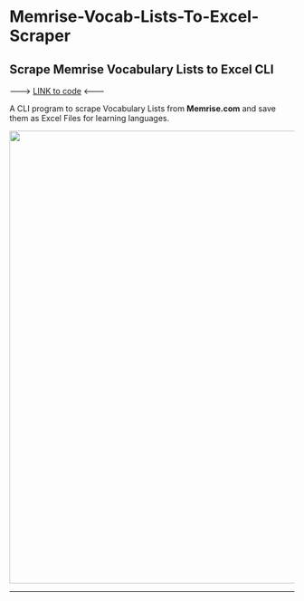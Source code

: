 # Memrise-Vocab-Lists-To-Excel-Scraper

## Scrape Memrise Vocabulary Lists to Excel CLI
---> [LINK to code](https://github.com/GeroZayas/Memrise-Vocab-Lists-To-Excel-Scraper) <---

A CLI program to scrape Vocabulary Lists from **Memrise.com** and save them as Excel Files for learning languages.

<img src="https://user-images.githubusercontent.com/77191089/221027161-06db0ee4-bd32-460e-b4ad-01c07f7e58ad.gif" width="800" />


---
